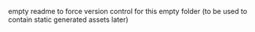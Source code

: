 empty readme to force version control for this empty folder
(to be used to contain static generated assets later)